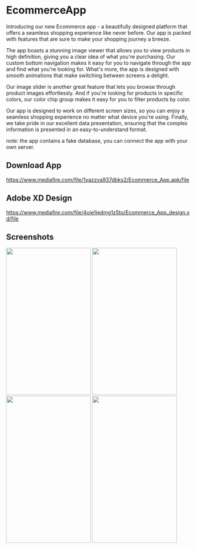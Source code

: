 # EcommerceApp

Introducing our new Ecommerce app - a beautifully designed platform that offers a seamless shopping experience like never before. Our app is packed with features that are sure to make your shopping journey a breeze.

The app boasts a stunning image viewer that allows you to view products in high definition, giving you a clear idea of what you're purchasing. Our custom bottom navigation makes it easy for you to navigate through the app and find what you're looking for. What's more, the app is designed with smooth animations that make switching between screens a delight.

Our image slider is another great feature that lets you browse through product images effortlessly. And if you're looking for products in specific colors, our color chip group makes it easy for you to filter products by color.

Our app is designed to work on different screen sizes, so you can enjoy a seamless shopping experience no matter what device you're using. Finally, we take pride in our excellent data presentation, ensuring that the complex information is presented in an easy-to-understand format.

note: the app contains a fake database, you can connect the app with your own server.


<!-- <img src="" width="1400" height="500">
 -->

## Download App
https://www.mediafire.com/file/1yazzya937dbks2/Ecommerce_App.apk/file
    
   
## Adobe XD Design
https://www.mediafire.com/file/4oie1jedmg1z5to/Ecommerce_App_design.xd/file
    
    
    
    
    
## Screenshots

<img src="https://github-production-user-asset-6210df.s3.amazonaws.com/61309294/243440955-f963b1c5-6f0a-40ba-887c-0e2ef32aae58.png" width="230" height="400"> <img src="https://github.com/MamonAburawi/EcommerceApp/assets/61309294/018817ec-e11a-43d5-ab7e-5f58ca4694cd" width="230" height="400"> <img src="https://github.com/MamonAburawi/EcommerceApp/assets/61309294/283c393d-009d-4ecc-b9a4-25a0360de3ed" width="230" height="400"> <img src="https://github.com/MamonAburawi/EcommerceApp/assets/61309294/dfcbff46-362e-48d2-84c7-412dba7c553c" width="230" height="400">

